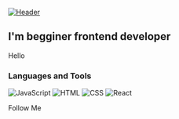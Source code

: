 [![Header](https://github.com/CheateRYT/CheateRYT/blob/main/assets/destroy-code-mad.gif)](https://github.com/CheateRYT)

## I'm begginer frontend developer 

Hello

### Languages and Tools

![JavaScript](https://img.shields.io/badge/-JavaScript-090909?style=for-the-badge&logo=JavaScript&logoClolor=E9D54D)
![HTML](https://img.shields.io/badge/-HTML-090909?style=for-the-badge&logo=Html&logoClolor=E9D54D)
![CSS](https://img.shields.io/badge/-CSS-090909?style=for-the-badge&logo=Css&logoClolor=E9D54D)
![React](https://img.shields.io/badge/-React-090909?style=for-the-badge&logo=React&logoClolor=E9D54D)

Follow Me